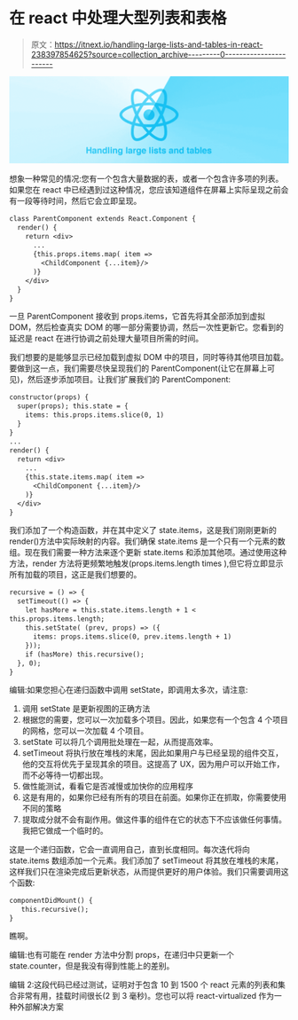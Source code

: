 # 在 react 中处理大型列表和表格

> 原文：<https://itnext.io/handling-large-lists-and-tables-in-react-238397854625?source=collection_archive---------0----------------------->

![](img/69f99d6c9836318987827f4776feee04.png)

想象一种常见的情况:您有一个包含大量数据的表，或者一个包含许多项的列表。如果您在 react 中已经遇到过这种情况，您应该知道组件在屏幕上实际呈现之前会有一段等待时间，然后它会立即呈现。

```
class ParentComponent extends React.Component {
  render() {
    return <div>
      ...
      {this.props.items.map( item =>
        <ChildComponent {...item}/>
      )}
    </div>
  }
} 
```

一旦 ParentComponent 接收到 props.items，它首先将其全部添加到虚拟 DOM，然后检查真实 DOM 的哪一部分需要协调，然后一次性更新它。您看到的延迟是 react 在进行协调之前处理大量项目所需的时间。

我们想要的是能够显示已经加载到虚拟 DOM 中的项目，同时等待其他项目加载。要做到这一点，我们需要尽快呈现我们的 ParentComponent(让它在屏幕上可见)，然后逐步添加项目。让我们扩展我们的 ParentComponent:

```
constructor(props) {
  super(props); this.state = {
    items: this.props.items.slice(0, 1)
  }
}
...
render() {
  return <div>
    ...
    {this.state.items.map( item =>
      <ChildComponent {...item}/>
    )}
  </div>
}
```

我们添加了一个构造函数，并在其中定义了 state.items，这是我们刚刚更新的 render()方法中实际映射的内容。我们确保 state.items 是一个只有一个元素的数组。现在我们需要一种方法来逐个更新 state.items 和添加其他项。通过使用这种方法，render 方法将更频繁地触发(props.items.length times ),但它将立即显示所有加载的项目，这正是我们想要的。

```
recursive = () => {
  setTimeout(() => {
    let hasMore = this.state.items.length + 1 < this.props.items.length;
    this.setState( (prev, props) => ({
      items: props.items.slice(0, prev.items.length + 1)
    }));
    if (hasMore) this.recursive();
  }, 0);
}
```

编辑:如果您担心在递归函数中调用 setState，即调用太多次，请注意:

1.  调用 setState 是更新视图的正确方法
2.  根据您的需要，您可以一次加载多个项目。因此，如果您有一个包含 4 个项目的网格，您可以一次加载 4 个项目。
3.  setState 可以将几个调用批处理在一起，从而提高效率。
4.  setTimeout 将执行放在堆栈的末尾，因此如果用户与已经呈现的组件交互，他的交互将优先于呈现其余的项目。这提高了 UX，因为用户可以开始工作，而不必等待一切都出现。
5.  做性能测试，看看它是否减慢或加快你的应用程序
6.  这是有用的，如果你已经有所有的项目在前面。如果你正在抓取，你需要使用不同的策略
7.  提取成分就不会有副作用。做这件事的组件在它的状态下不应该做任何事情。我把它做成一个临时的。

这是一个递归函数，它会一直调用自己，直到长度相同。每次迭代将向 state.items 数组添加一个元素。我们添加了 setTimeout 将其放在堆栈的末尾，这样我们只在渲染完成后更新状态，从而提供更好的用户体验。我们只需要调用这个函数:

```
componentDidMount() {
   this.recursive();
}
```

瞧啊。

编辑:也有可能在 render 方法中分割 props，在递归中只更新一个 state.counter，但是我没有得到性能上的差别。

编辑 2:这段代码已经过测试，证明对于包含 10 到 1500 个 react 元素的列表和集合非常有用，挂载时间很长(2 到 3 毫秒)。您也可以将 react-virtualized 作为一种外部解决方案